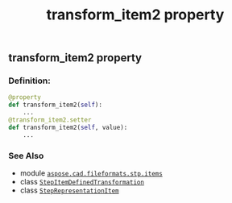 ﻿---
title: transform_item2 property
second_title: Aspose.CAD for Python via .NET API References
description: 
type: docs
weight: 80
url: /python-net/aspose.cad.fileformats.stp.items/stepitemdefinedtransformation/transform_item2/
is_root: false
---

## transform_item2 property

### Definition:
```python
@property
def transform_item2(self):
    ...
@transform_item2.setter
def transform_item2(self, value):
    ...
```

### See Also
* module [`aspose.cad.fileformats.stp.items`](../../)
* class [`StepItemDefinedTransformation`](/cad/python-net/aspose.cad.fileformats.stp.items/stepitemdefinedtransformation)
* class [`StepRepresentationItem`](/cad/python-net/aspose.cad.fileformats.stp.items/steprepresentationitem)
